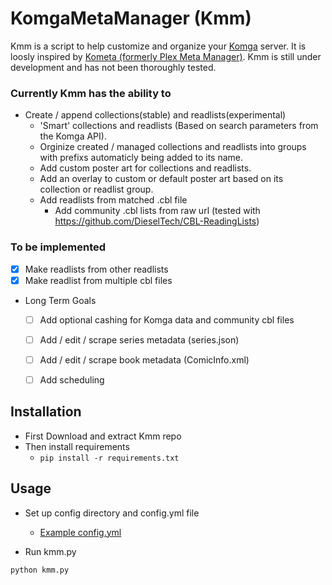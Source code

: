 # KomgaMetaManager (Kmm) 

Kmm is a script to help customize and organize your [Komga](https://komga.org/) server. It is loosly inspired by [Kometa (formerly Plex Meta Manager)](https://kometa.wiki/en/latest/). Kmm is still under development and has not been thoroughly tested. 

### Currently Kmm has the ability to
- Create / append collections(stable) and readlists(experimental)
    - 'Smart' collections and readlists (Based on search parameters from the Komga API).
    - Orginize created / managed collections and readlists into groups with prefixs automaticly being added to its name.
    - Add custom poster art for collections and readlists.
    - Add an overlay to custom or default poster art based on its collection or readlist group.
    - Add readlists from matched .cbl file
        - Add community .cbl lists from raw url (tested with https://github.com/DieselTech/CBL-ReadingLists)

### To be implemented
- [X] Make readlists from other readlists
- [X] Make readlist from multiple cbl files

- Long Term Goals
    - [ ] Add optional cashing for Komga data and community cbl files
    - [ ] Add / edit / scrape series metadata (series.json)
    - [ ] Add / edit / scrape book metadata (ComicInfo.xml)
    - [ ] Add scheduling



## **Installation**
- First Download and extract Kmm repo 
-  Then install requirements
    - `pip install -r requirements.txt`

## **Usage**
- Set up config directory and config.yml file
    - [Example config.yml](/EXAMPLE_config/config.yml)

- Run kmm.py
```
python kmm.py
```

<!-- See [docs](./docs/) for further usage examples. -->
